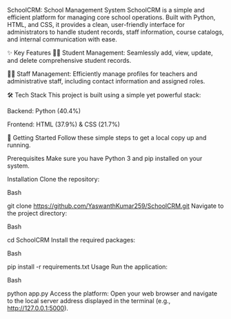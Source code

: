 SchoolCRM: School Management System
SchoolCRM is a simple and efficient platform for managing core school operations. Built with Python, HTML, and CSS, it provides a clean, user-friendly interface for administrators to handle student records, staff information, course catalogs, and internal communication with ease.

✨ Key Features
👨‍🎓 Student Management: Seamlessly add, view, update, and delete comprehensive student records.

👩‍🏫 Staff Management: Efficiently manage profiles for teachers and administrative staff, including contact information and assigned roles.

🛠️ Tech Stack
This project is built using a simple yet powerful stack:

Backend: Python (40.4%)

Frontend: HTML (37.9%) & CSS (21.7%)

🚀 Getting Started
Follow these simple steps to get a local copy up and running.

Prerequisites
Make sure you have Python 3 and pip installed on your system.

Installation
Clone the repository:

Bash

git clone https://github.com/YaswanthKumar259/SchoolCRM.git
Navigate to the project directory:

Bash

cd SchoolCRM
Install the required packages:

Bash

pip install -r requirements.txt
Usage
Run the application:

Bash

python app.py
Access the platform:
Open your web browser and navigate to the local server address displayed in the terminal (e.g., http://127.0.0.1:5000).
